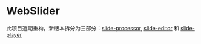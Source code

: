 WebSlider
=========

此项目近期重构，新版本拆分为三部分：[slide-processor](https://github.com/boxizen/slide-processor), [slide-editor](https://github.com/boxizen/slide-editor) 和 [slide-player](https://github.com/boxizen/slide-player)
